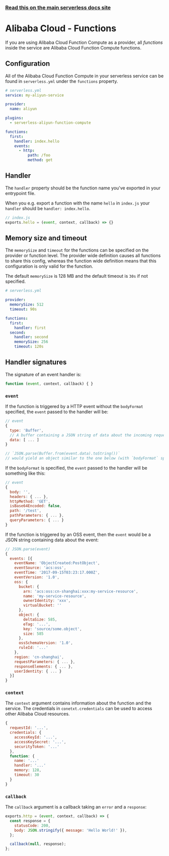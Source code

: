 <!--
title: Serverless Framework - Alibaba Cloud Function Compute Guide - Functions
menuText: Functions
menuOrder: 5
description: How to configure Alibaba Cloud Function Compute in the Serverless Framework
layout: Doc
-->

<!-- DOCS-SITE-LINK:START automatically generated  -->
### [Read this on the main serverless docs site](https://www.serverless.com/framework/docs/providers/aliyun/guide/functions)
<!-- DOCS-SITE-LINK:END -->

# Alibaba Cloud - Functions

If you are using Alibaba Cloud Function Compute as a provider, all *functions* inside the service are Alibaba Cloud Function Compute functions.

## Configuration

All of the Alibaba Cloud Function Compute in your serverless service can be found in `serverless.yml` under the `functions` property.

```yml
# serverless.yml
service: my-aliyun-service

provider:
  name: aliyun

plugins:
  - serverless-aliyun-function-compute

functions:
  first:
    handler: index.hello
    events:
      - http:
          path: /foo
          method: get
```

## Handler

The `handler` property should be the function name you've exported in your entrypoint file.

When you e.g. export a function with the name `hello` in `index.js` your `handler` should be `handler: index.hello`.

```javascript
// index.js
exports.hello = (event, context, callback) => {}
```

## Memory size and timeout

The `memorySize` and `timeout` for the functions can be specified on the provider or function level. The provider wide definition causes all functions to share this config, whereas the function wide definition means that this configuration is only valid for the function.

The default `memorySize` is 128 MB and the default timeout is `30s` if not specified.

```yml
# serverless.yml

provider:
  memorySize: 512
  timeout: 90s

functions:
  first:
    handler: first
  second:
    handler: second
    memorySize: 256
    timeout: 120s
```

## Handler signatures

The signature of an event handler is:

```javascript
function (event, context, callback) { }
```

### `event`

If the function is triggered by a HTTP event without the `bodyFormat` specified, the `event` passed to the handler will be:

```javascript
// event
{
  type: 'Buffer',
  // A buffer containing a JSON string of data about the incoming request
  data: [ ... ]
}

// `JSON.parse(Buffer.from(event.data).toString())`
// would yield an object similar to the one below (with `bodyFormat` specified)
```

If the `bodyFormat` is specified, the `event` passed to the handler will be something like this:

```javascript
// event
{
  body: '',
  headers: { ... },
  httpMethod: 'GET',
  isBase64Encoded: false,
  path: '/test',
  pathParameters: { ... },
  queryParameters: { ... }
}
```

If the function is triggered by an OSS event, then the `event` would be a JSON string containing data about the event:

```javascript
// JSON.parse(event)
{
  events: [{
    eventName: 'ObjectCreated:PostObject',
    eventSource: 'acs:oss',
    eventTime: '2017-09-15T03:23:17.000Z',
    eventVersion: '1.0',
    oss: {
      bucket: {
        arn: 'acs:oss:cn-shanghai:xxx:my-service-resource',
        name: 'my-service-resource',
        ownerIdentity: 'xxx',
        virtualBucket: ''
      },
      object: {
        deltaSize: 585,
        eTag: '...',
        key: 'source/some.object',
        size: 585
      },
      ossSchemaVersion: '1.0',
      ruleId: '...'
    },
    region: 'cn-shanghai',
    requestParameters: { ... },
    responseElements: { ... },
    userIdentity: { ... }
  }]
}
```

### `context`

The `context` argument contains information about the function and the service. The credentials in `conetxt.credentials` can be used to access other Alibaba Cloud resources.

```javascript
{
  requestId: '...',
  credentials: {
    accessKeyId: '...',
    accessKeySecret: '...',
    securityToken: '...'
  },
  function: {
    name: '...'
    handler: '...'
    memory: 128,
    timeout: 30
  }
}
```

### `callback`

The `callback` argument is a callback taking an `error` and a `response`:

```javascript
exports.http = (event, context, callback) => {
  const response = {
    statusCode: 200,
    body: JSON.stringify({ message: 'Hello World!' }),
  };

  callback(null, response);
};
```
